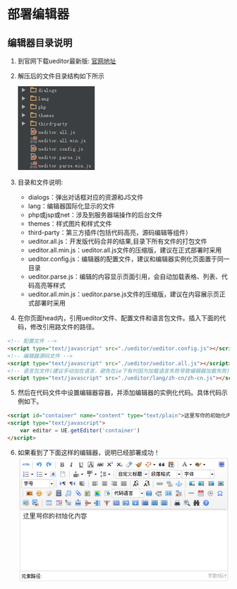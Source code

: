 # 部署编辑器

## 编辑器目录说明

1. 到官网下载ueditor最新版: [官网地址](http://ueditor.baidu.com/website/download.html#ueditor "ueditor官网地址")

2. 解压后的文件目录结构如下所示

    ![ueditor解压后的目录列表](images/sourcedir.png)

3. 目录和文件说明:

	* dialogs：弹出对话框对应的资源和JS文件
	* lang：编辑器国际化显示的文件
	* php或jsp或net：涉及到服务器端操作的后台文件
	* themes：样式图片和样式文件
	* third-party：第三方插件(包括代码高亮，源码编辑等组件）
	* ueditor.all.js：开发版代码合并的结果,目录下所有文件的打包文件
	* ueditor.all.min.js：ueditor.all.js文件的压缩版，建议在正式部署时采用
	* ueditor.config.js：编辑器的配置文件，建议和编辑器实例化页面置于同一目录
	* ueditor.parse.js：编辑的内容显示页面引用，会自动加载表格、列表、代码高亮等样式
	* ueditor.all.min.js：ueditor.parse.js文件的压缩版，建议在内容展示页正式部署时采用

4. 在你页面head内，引用ueditor文件、配置文件和语言包文件。插入下面的代码，修改引用路文件的路径。
```html
<!-- 配置文件 -->
<script type="text/javascript" src="./ueditor/ueditor.config.js"></script>
<!-- 编辑器源码文件 -->
<script type="text/javascript" src="./ueditor/ueditor.all.js"></script>
<!-- 语言包文件(建议手动加在语言，避免在ie下有时因为加载语言失败导致编辑器加载失败) -->
<script type="text/javascript" src="./ueditor/lang/zh-cn/zh-cn.js"></script>
```

5. 然后在代码文件中设置编辑器容器，并添加编辑器的实例化代码。具体代码示例如下。
```html
<script id="container" name="content" type="text/plain">这里写你的初始化内容</script>
<script type="text/javascript">
    var editor = UE.getEditor('container')
</script>
```

6. 如果看到了下面这样的编辑器，说明已经部署成功！
![demo.png](images/demo.png)
